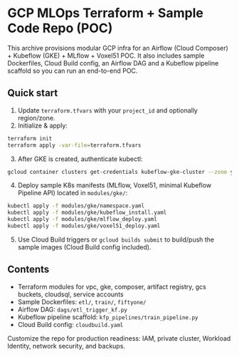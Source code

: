 # GCP MLOps Terraform + Sample Code Repo (POC)

This archive provisions modular GCP infra for an Airflow (Cloud Composer) + Kubeflow (GKE) + MLflow + Voxel51 POC.
It also includes sample Dockerfiles, Cloud Build config, an Airflow DAG and a Kubeflow pipeline scaffold so you can run an end-to-end POC.

## Quick start
1. Update `terraform.tfvars` with your `project_id` and optionally region/zone.
2. Initialize & apply:

```bash
terraform init
terraform apply -var-file=terraform.tfvars
```

3. After GKE is created, authenticate kubectl:
```bash
gcloud container clusters get-credentials kubeflow-gke-cluster --zone your-zone --project your-project-id
```

4. Deploy sample K8s manifests (MLflow, Voxel51, minimal Kubeflow Pipeline API) located in `modules/gke/`:
```bash
kubectl apply -f modules/gke/namespace.yaml
kubectl apply -f modules/gke/kubeflow_install.yaml
kubectl apply -f modules/gke/mlflow_deploy.yaml
kubectl apply -f modules/gke/voxel51_deploy.yaml
```

5. Use Cloud Build triggers or `gcloud builds submit` to build/push the sample images (Cloud Build config included).

## Contents
- Terraform modules for vpc, gke, composer, artifact registry, gcs buckets, cloudsql, service accounts
- Sample Dockerfiles: `etl/`, `train/`, `fiftyone/`
- Airflow DAG: `dags/etl_trigger_kf.py`
- Kubeflow pipeline scaffold: `kfp_pipelines/train_pipeline.py`
- Cloud Build config: `cloudbuild.yaml`

Customize the repo for production readiness: IAM, private cluster, Workload Identity, network security, and backups.
